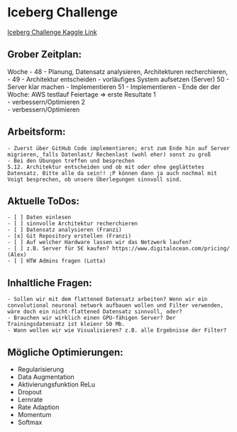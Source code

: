 # Iceberg Challenge

[Iceberg Challenge Kaggle Link](https://www.kaggle.com/c/statoil-iceberg-classifier-challenge)

## Grober Zeitplan:
  Woche 
    - 48 
    	- Planung, Datensatz analysieren, Architekturen recherchieren, 
    - 49 
    	- Architektur entscheiden
    	- vorläufiges System aufsetzen (Server)
    50 
    	- Server klar machen
    	- Implementieren
    51 
    	- Implementieren
    	- Ende der der Woche: AWS testlauf
    Feiertage => erste Resultate
    1  
    	- verbessern/Optimieren
    2  
    	- verbessern/Optimieren
    
    
## Arbeitsform: 
    - Zuerst über GitHub Code implementieren; erst zum Ende hin auf Server migrieren, falls Datenlast/ Rechenlast (wohl eher) sonst zu groß
    - Bei den Übungen treffen und besprechen
    5.12. Architektur entscheiden und ob mit oder ohne geglättetes Datensatz. Bitte alle da sein!! ;P können dann ja auch nochmal mit Voigt besprechen, ob unsere Überlegungen sinnvoll sind.
    

## Aktuelle ToDos:
    - [ ] Daten einlesen
    - [ ] sinnvolle Architektur recherchieren
    - [ ] Datensatz analysieren (Franzi)
    - [x] Git Repository erstellen (Franzi)
    - [ ] Auf welcher Hardware lassen wir das Netzwerk laufen?
    - [ ] z.B. Server für 5€ kaufen? https://www.digitalocean.com/pricing/ (Alex)
    - [ ] HTW Admins fragen (Lotta)


## Inhaltliche Fragen:
    - Sollen wir mit dem flattened Datensatz arbeiten? Wenn wir ein convolutional neuronal network aufbauen wollen und Filter verwenden, wäre doch ein nicht-flattened Datensatz sinnvoll, oder?
    - Brauchen wir wirklich einen GPU-fähigen Server? Der Trainingsdatensatz ist kleienr 50 Mb. 
    - Wann wollen wir wie Visualisieren? z.B. alle Ergebnisse der Filter?
    
    
## Mögliche Optimierungen:
   - Regularisierung
   - Data Augmentation
   - Aktivierungsfunktion ReLu
   - Dropout
   - Lernrate
   - Rate Adaption
   - Momentum
   - Softmax
